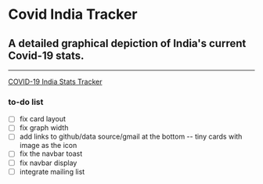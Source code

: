 # Covid India Tracker

## A detailed graphical depiction of India's current Covid-19 stats.
---
[COVID-19 India Stats Tracker](https://covid-india-stats-tracker.herokuapp.com/)
### to-do list
- [ ] fix card layout
- [ ] fix graph width
- [ ] add links to github/data source/gmail at the bottom  -- tiny cards with image as the icon
- [ ] fix the navbar toast
- [ ] fix navbar display
- [ ] integrate mailing list
